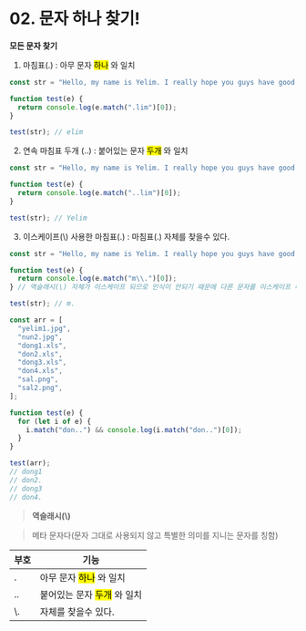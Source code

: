 # 02. 문자 하나 찾기!

**모든 문자 찾기**

1. 마침표(.) : 아무 문자 <mark>하나</mark> 와 일치

```js
const str = "Hello, my name is Yelim. I really hope you guys have good day~!";

function test(e) {
  return console.log(e.match(".lim")[0]);
}

test(str); // elim
```

2. 연속 마침표 두개 (..) : 붙어있는 문자 <mark>두개</mark> 와 일치

```js
const str = "Hello, my name is Yelim. I really hope you guys have good day~!";

function test(e) {
  return console.log(e.match("..lim")[0]);
}

test(str); // Yelim
```

3. 이스케이프(\\) 사용한 마침표(.) : 마침표(.) 자체를 찾을수 있다.

```js
const str = "Hello, my name is Yelim. I really hope you guys have good day~!";

function test(e) {
  return console.log(e.match("m\\.")[0]);
} // 역슬래시(\) 자체가 이스케이프 되므로 인식이 안되기 때문에 다른 문자를 이스케이프 해줄때는 역슬래시(\) 두번사용

test(str); // m.
```

```js
const arr = [
  "yelim1.jpg",
  "nun2.jpg",
  "dong1.xls",
  "don2.xls",
  "dong3.xls",
  "don4.xls",
  "sal.png",
  "sal2.png",
];

function test(e) {
  for (let i of e) {
    i.match("don..") && console.log(i.match("don..")[0]);
  }
}

test(arr);
// dong1
// don2.
// dong3
// don4.
```

> **역슬래시(\\)**

> 메타 문자다(문자 그대로 사용되지 않고 특별한 의미를 지니는 문자를 칭함)


|부호|기능|
| --- | --- |
|.|아무 문자 <mark>하나</mark> 와 일치|
|..|붙어있는 문자 <mark>두개</mark> 와 일치|
|\\.| 자체를 찾을수 있다.

